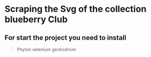 # Scraping the Svg of the collection blueberry Club

## For start the project you need to install
>  Phyton selenium geckodriver                              
